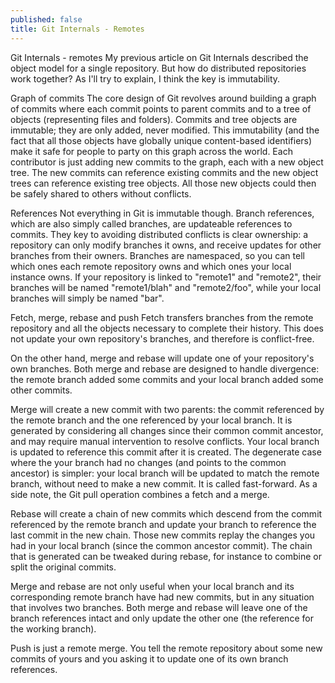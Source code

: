```yaml
---
published: false
title: Git Internals - Remotes
---
```

Git Internals - remotes
My previous article on Git Internals described the object model for a single repository. But how do distributed repositories work together? 
As I'll try to explain, I think the key is immutability.
 
 Graph of commits
The core design of Git revolves around building a graph of commits where each commit points to parent commits and to a tree of objects (representing files and folders). Commits and tree objects are immutable; they are only added, never modified. 
This immutability (and the fact that all those objects have globally unique content-based identifiers) make it safe for people to party on this graph across the world. Each contributor is just adding new commits to the graph, each with a new object tree. The new commits can reference existing commits and the new object trees can reference existing tree objects. All those new objects could then be safely shared to others without conflicts.

References
Not everything in Git is immutable though. Branch references, which are also simply called branches, are updateable references to commits. 
They key to avoiding distributed conflicts is clear ownership: a repository can only modify branches it owns, and receive updates for other branches from their owners.
Branches are namespaced, so you can tell which ones each remote repository owns and which ones your local instance owns. If your repository is linked to "remote1" and "remote2", their branches will be named "remote1/blah" and "remote2/foo", while your local branches will simply be named "bar". 

Fetch, merge, rebase and push
Fetch transfers branches from the remote repository and all the objects necessary to complete their history.
This does not update your own repository's branches, and therefore is conflict-free.

On the other hand, merge and rebase will update one of your repository's own branches. Both merge and rebase are designed to handle divergence: the remote branch added some commits and your local branch added some other commits.

Merge will create a new commit with two parents: the commit referenced by the remote branch and the one referenced by your local branch. It is generated by considering all changes since their common commit ancestor, and may require manual intervention to resolve conflicts. Your local branch is updated to reference this commit after it is created. 
The degenerate case where the your branch had no changes (and points to the common ancestor) is simpler: your local branch will be updated to match the remote branch, without need to make a new commit. It is called fast-forward.
As a side note, the Git pull operation combines a fetch and a merge.

Rebase will create a chain of new commits which descend from the commit referenced by the remote branch and update your branch to reference the last commit in the new chain. Those new commits replay the changes you had in your local branch (since the common ancestor commit). The chain that is generated can be tweaked during rebase, for instance to combine or split the original commits.

Merge and rebase are not only useful when your local branch and its corresponding remote branch have had new commits, but in any situation that involves two branches.
Both merge and rebase will leave one of the branch references intact and only update the other one (the reference for the working branch).

Push is just a remote merge. You tell the remote repository about some new commits of yours and you asking it to update one of its own branch references. 
